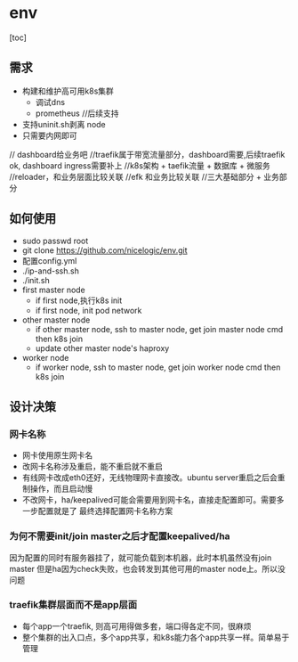 # env

[toc]

## 需求
  * 构建和维护高可用k8s集群
	* 调试dns
	* prometheus //后续支持
  * 支持uninit.sh剥离 node
  * 只需要内网即可

// dashboard给业务吧
//traefik属于带宽流量部分，dashboard需要,后续traefik ok, dashboard ingress需要补上
//k8s架构 + taefik流量 + 数据库 + 微服务
//reloader，和业务层面比较关联
//efk 和业务比较关联
//三大基础部分 + 业务部分
## 如何使用

* sudo passwd root
* git clone https://github.com/nicelogic/env.git
* 配置config.yml
* ./ip-and-ssh.sh
* ./init.sh
 * first master node 
   * if first node,执行k8s init 
   * if first node, init pod network
 * other master node
   * if other master node, ssh to master node, get join master node cmd then k8s join
   * update other master node's haproxy
 * worker node
   * if worker node, ssh to master node, get join worker node cmd then k8s join


## 设计决策
### 网卡名称

* 网卡使用原生网卡名
* 改网卡名称涉及重启，能不重启就不重启
* 有线网卡改成eth0还好，无线物理网卡直接改。ubuntu server重启之后会重制操作，而且启动慢
* 不改网卡，ha/keepalived可能会需要用到网卡名，直接走配置即可。需要多一步配置就是了
  最终选择配置网卡名称方案

### 为何不需要init/join master之后才配置keepalived/ha

因为配置的同时有服务器挂了，就可能负载到本机器，此时本机虽然没有join master
但是ha因为check失败，也会转发到其他可用的master node上。所以没问题

### traefik集群层面而不是app层面

* 每个app一个traefik, 则高可用得做多套，端口得各定不同，很麻烦
* 整个集群的出入口点，多个app共享，和k8s能力各个app共享一样。简单易于管理

